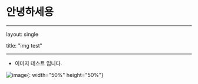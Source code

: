 # 안녕하세용

---

layout: single

title:  "img test"

---

- 이미지 테스트 입니다.

![image](https://user-images.githubusercontent.com/57242033/116794567-dcf40600-ab08-11eb-9c06-fc352614ad21.png){: width="50%" height="50%"}
